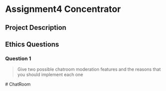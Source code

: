 # Assignment4 Concentrator

## Project Description
<!-- you can include known bugs, design decisions, external references used... -->

## Ethics Questions

### Question 1

> Give two possible chatroom moderation features and the reasons that you should implement each one

<!-- Put your answer to question 1 here -->
#   C h a t R o o m  
 
